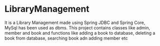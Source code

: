 # LibraryManagement

It is a Library Management made using Spring JDBC and Spring Core, MySql has been used as dbms. This project contains classes like admin, member and book and functions like adding a book to database, deleting a book from database, searching book adn adding member etc
